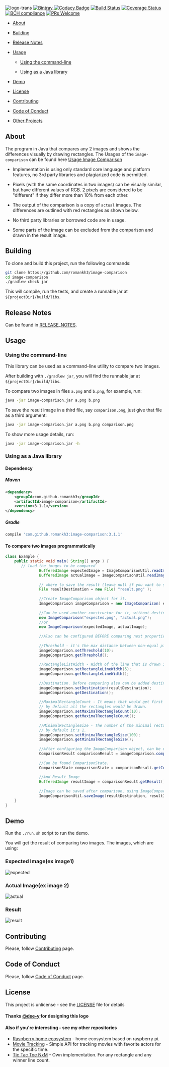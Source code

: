 ![logo-trans](https://user-images.githubusercontent.com/16310793/42029324-df117c42-7ad7-11e8-8d3e-9c6cd8822d6c.png)
[![Bintray](https://api.bintray.com/packages/romankh3/image-comparison/image-comparison/images/download.svg) ](https://bintray.com/romankh3/image-comparison/image-comparison/_latestVersion)
[![Codacy Badge](https://api.codacy.com/project/badge/Grade/e4fd1c61d0f147358f8c5df212256491)](https://app.codacy.com/app/romankh3/image-comparison?utm_source=github.com&utm_medium=referral&utm_content=romankh3/image-comparison&utm_campaign=Badge_Grade_Dashboard)
[![Build Status](https://travis-ci.org/romankh3/image-comparison.svg?branch=master)](https://travis-ci.org/romankh3/image-comparison) [![Coverage Status](https://coveralls.io/repos/github/romankh3/image-comparison/badge.svg?branch=master)](https://coveralls.io/github/romankh3/image-comparison?branch=master) [![BCH compliance](https://bettercodehub.com/edge/badge/romankh3/image-comparison?branch=master)](https://bettercodehub.com/) [![PRs Welcome](https://img.shields.io/badge/PRs-welcome-brightgreen.svg)](https://github.com/romankh3/image-comparison/pulls)

*   [About](#about)

*   [Building](#building)

*   [Release Notes](#release-notes)

*   [Usage](#usage)
    *   [Using the command-line](#using-the-command-line)
    
    *   [Using as a Java library](#using-as-a-java-library)
*   [Demo](#demo)

*   [License](#license)

*   [Contributing](#contributing)

*   [Code of Conduct](#code-of-conduct)

*   [Other Projects](#also-if-youre-interesting---see-my-other-repositories)

## About
The program in Java that compares any 2 images and shows the differences visually by drawing rectangles. The Usages of the `image-comparison` can be found here [Usage Image Comparison](https://github.com/romankh3/usage-image-comparison)

*   Implementation is using only standard core language and platform features, no 3rd party libraries and plagiarized code is permitted.

*   Pixels (with the same coordinates in two images) can be visually similar, but have different values of RGB. 2 pixels are considered to be "different" if they differ more than 10% from each other.

*   The output of the comparison is a copy of `actual` images. The differences are outlined with red rectangles as shown below.

*   No third party libraries or borrowed code are in usage.

*   Some parts of the image can be excluded from the comparison and drawn in the result image.

## Building
To clone and build this project, run the following commands:
 
```bash
git clone https://github.com/romankh3/image-comparison
cd image-comparison
./gradlew check jar
```

This will compile, run the tests, and create a runnable jar at `${projectDir}/build/libs`.

## Release Notes

Can be found in [RELEASE_NOTES](RELEASE_NOTES.md).

## Usage

### Using the command-line

This library can be used as a command-line utility to compare two images.

After building with `./gradlew jar`, you will find the runnable jar at `${projectDir}/build/libs`.

To compare two images in files `a.png` and `b.png`, for example, run:

```bash
java -jar image-comparison.jar a.png b.png
```

To save the result image in a third file, say `comparison.png`, just give that file as a third argument:

```bash
java -jar image-comparison.jar a.png b.png comparison.png
```

To show more usage details, run:

```bash
java -jar image-comparison.jar -h
```

### Using as a Java library

#### Dependency
##### Maven
```xml
<dependency>
    <groupId>com.github.romankh3</groupId>
    <artifactId>image-comparison</artifactId>
    <version>3.1.1</version>
</dependency>
```
##### Gradle
```groovy
compile 'com.github.romankh3:image-comparison:3.1.1'
```

#### To compare two images programmatically
```java
class Example {
    public static void main( String[] args ) {
       // load the images to be compared
               BufferedImage expectedImage = ImageComparisonUtil.readImageFromResources("expected.png");
               BufferedImage actualImage = ImageComparisonUtil.readImageFromResources("actual.png");
       
               // where to save the result (leave null if you want to see the result in the UI)
               File resultDestination = new File( "result.png" );
       
               //Create ImageComparison object for it.
               ImageComparison imageComparison = new ImageComparison( expectedImage, actualImage, resultDestination );
       
               //Can be used another constructor for it, without destination.
               new ImageComparison("expected.png", "actual.png");
               //or
               new ImageComparison(expectedImage, actualImage);
       
               //Also can be configured BEFORE comparing next properties:
       
               //Threshold - it's the max distance between non-equal pixels. By default it's 5.
               imageComparison.setThreshold(10);
               imageComparison.getThreshold();
       
               //RectangleListWidth - Width of the line that is drawn in the rectangle. By default it's 1.
               imageComparison.setRectangleLineWidth(5);
               imageComparison.getRectangleLineWidth();
       
               //Destination. Before comparing also can be added destination file for result image.
               imageComparison.setDestination(resultDestination);
               imageComparison.getDestination();
       
               //MaximalRectangleCount - It means that would get first x biggest rectangles for drawing.
               // by default all the rectangles would be drawn.
               imageComparison.setMaximalRectangleCount(10);
               imageComparison.getMaximalRectangleCount();
       
               //MinimalRectangleSize - The number of the minimal rectangle size. Count as (width x height).
               // by default it's 1.
               imageComparison.setMinimalRectangleSize(100);
               imageComparison.getMinimalRectangleSize();
       
               //After configuring the ImageComparison object, can be executed compare() method:
               ComparisonResult comparisonResult = imageComparison.compareImages();
       
               //Can be found ComparisonState.
               ComparisonState comparisonState = comparisonResult.getComparisonState();
               
               //And Result Image
               BufferedImage resultImage = comparisonResult.getResult();
       
               //Image can be saved after comparison, using ImageComparisonUtil.
               ImageComparisonUtil.saveImage(resultDestination, resultImage); 
    }
}
```

## Demo

Run the `./run.sh` script to run the demo.

You will get the result of comparing two images.
The images, which are using:

### Expected Image(ex image1)

![expected](https://user-images.githubusercontent.com/16310793/28955567-52edeabe-78f0-11e7-8bb2-d435c8df23ff.png)

### Actual Image(ex image 2)

![actual](https://user-images.githubusercontent.com/16310793/28955566-52ead892-78f0-11e7-993c-847350da0bf8.png)

### Result

![result](https://user-images.githubusercontent.com/16310793/28955568-52f23e02-78f0-11e7-92c5-07602b6a0887.png)

## Contributing
Please, follow [Contributing](CONTRIBUTING.md) page.

## Code of Conduct
Please, follow [Code of Conduct](CODE_OF_CONDUCT.md) page.

## License
This project is unlicense - see the [LICENSE](LICENSE) file for details

#### Thanks [@dee-y](https://github.com/dee-y) for designing this logo

#### Also if you're interesting - see my other repositories
*   [Raspberry home ecosystem](https://github.com/romankh3/raspberrypi-home-ecosystem) - home ecosystem based on raspberry pi.
*   [Movie Tracking](https://github.com/romankh3/movietracking) - Simple API for tracking movies with favorite actors for the specific time.
*   [Tic Tac Toe NxM](https://github.com/romankh3/tictactoe) - Own implementation. For any rectangle and any winner line count. 
